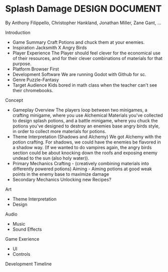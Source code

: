# Splash Damage DESIGN DOCUMENT
By Anthony Filippello, Christopher Hankland, Jonathan Miller, Zane Gant, ...

Introduction
- Game Summary
Craft Potions and chuck them at your enemies.
- Inspiration
Jacksmith X Angry Birds
- Player Experience
The Player should feel clever for the economical use of their resources, and for their clever combinations of materials for that purpose.
- Platform
Browser First
- Development Software
We are running Godot with Github for sc.
- Genre
Puzzle-Fantasy
- Target Audience
Kids bored in math class when the teacher can't see their chromebooks.

Concept
- Gameplay Overview
The players loop between two minigames, a crafting minigame, where you use Alchemical Materials you've collected to design splash potions, and a battle minigame, where you chuck the potions you've designed to destroy an enemies base angry birds style, in order to collect more materials for potions.
- Theme Interpretation (Shadows and Alchemy)
We got Alchemy with the potion crafting. For shadows, we could have the enemies be flavored in a shadow way. (If we wanted to do vampires again, the angry birds section could be about knocking down the roofs and exposing enemy undead to the sun (also holy water)).
- Primary Mechanics
Crafting - (creatively combining materials into differently powered potions)
Aiming - Aiming potions at good weak points in the enemy base to maximize damage
- Secondary Mechanics
Unlocking new Recipes?

Art
- Theme Interpretation
- Design

Audio
- Music
- Sound Effects

Game Exerience
- UI
- Controls

Development Timeline
